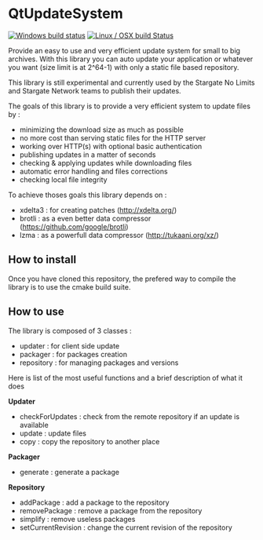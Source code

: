 QtUpdateSystem
==============

[![Windows build status](https://img.shields.io/appveyor/ci/Speedy37/QtUpdateSystem/master.svg?label=Windows%20build)](https://ci.appveyor.com/project/Speedy37/qtupdatesystem/branch/master)
[![Linux / OSX build Status](https://img.shields.io/travis/Speedy37/QtUpdateSystem.svg?branch=master&label=Linux%20%2F%20OSX%20build)](https://travis-ci.org/Speedy37/QtUpdateSystem)

Provide an easy to use and very efficient update system for small to big archives.
With this library you can auto update your application or whatever you want (size limit is at 2^64-1) with only a static file based repository.

This library is still experimental and currently used by the Stargate No Limits and Stargate Network teams to publish their updates.

The goals of this library is to provide a very efficient system to update files by :
 - minimizing the download size as much as possible
 - no more cost than serving static files for the HTTP server
 - working over HTTP(s) with optional basic authentication
 - publishing updates in a matter of seconds
 - checking & applying updates while downloading files
 - automatic error handling and files corrections
 - checking local file integrity

To achieve thoses goals this library depends on :
 - xdelta3 : for creating patches (http://xdelta.org/)
 - brotli : as a even better data compressor (https://github.com/google/brotli)
 - lzma : as a powerfull data compressor (http://tukaani.org/xz/)

How to install
--------------

Once you have cloned this repository, the prefered way to compile the library is to use the cmake build suite.

How to use
--------------

The library is composed of 3 classes :
 - updater : for client side update
 - packager : for packages creation
 - repository : for managing packages and versions

Here is list of the most useful functions and a brief description of what it does

**Updater**
 - checkForUpdates : check from the remote repository if an update is available
 - update : update files
 - copy : copy the repository to another place

**Packager**
 - generate : generate a package

**Repository**
 - addPackage : add a package to the repository
 - removePackage : remove a package from the repository
 - simplify : remove useless packages
 - setCurrentRevision : change the current revision of the repository
